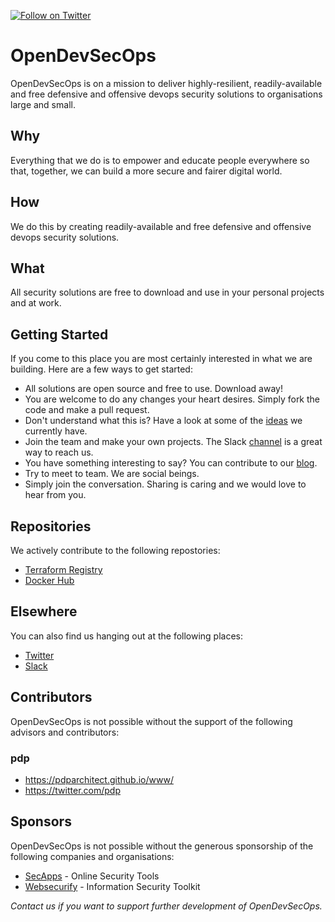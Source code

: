 [![Follow on Twitter](https://img.shields.io/twitter/follow/opendevsecops.svg?logo=twitter)](https://twitter.com/opendevsecops)

# OpenDevSecOps

OpenDevSecOps is on a mission to deliver highly-resilient, readily-available and free defensive and offensive devops security solutions to organisations large and small.

## Why

Everything that we do is to empower and educate people everywhere so that, together, we can build a more secure and fairer digital world.

## How

We do this by creating readily-available and free defensive and offensive devops security solutions.

## What

All security solutions are free to download and use in your personal projects and at work.

## Getting Started

If you come to this place you are most certainly interested in what we are building. Here are a few ways to get started:

* All solutions are open source and free to use. Download away!
* You are welcome to do any changes your heart desires. Simply fork the code and make a pull request.
* Don't understand what this is? Have a look at some of the [ideas](IDEAS.md) we currently have.
* Join the team and make your own projects. The Slack [channel](https://join.slack.com/t/opendevsecops/shared_invite/enQtNDg5NTAyNzAwNDk3LTBiM2VkMmU5MjllMTNhMTEyMzlmZDJlZGMyNDIzOTQzNzdhOTczODBiOTlhY2RhZDM0NmM4MjE1MTA0MTM0OGI) is a great way to reach us.
* You have something interesting to say? You can contribute to our [blog](https://github.com/opendevsecops/www).
* Try to meet to team. We are social beings.
* Simply join the conversation. Sharing is caring and we would love to hear from you.

## Repositories

We actively contribute to the following repostories:

* [Terraform Registry](https://registry.terraform.io/modules/opendevsecops)
* [Docker Hub](https://hub.docker.com/u/opendevsecops)

## Elsewhere

You can also find us hanging out at the following places:

* [Twitter](https://twitter.com/opendevsecops)
* [Slack](https://join.slack.com/t/opendevsecops/shared_invite/enQtNDg5NTAyNzAwNDk3LTBiM2VkMmU5MjllMTNhMTEyMzlmZDJlZGMyNDIzOTQzNzdhOTczODBiOTlhY2RhZDM0NmM4MjE1MTA0MTM0OGI)


## Contributors

OpenDevSecOps is not possible without the support of the following advisors and contributors:

### pdp

  * https://pdparchitect.github.io/www/
  * https://twitter.com/pdp

## Sponsors

OpenDevSecOps is not possible without the generous sponsorship of the following companies and organisations:

* [SecApps](https://secapps.org) - Online Security Tools
* [Websecurify](https://websecurify.com) - Information Security Toolkit

_Contact us if you want to support further development of OpenDevSecOps._
